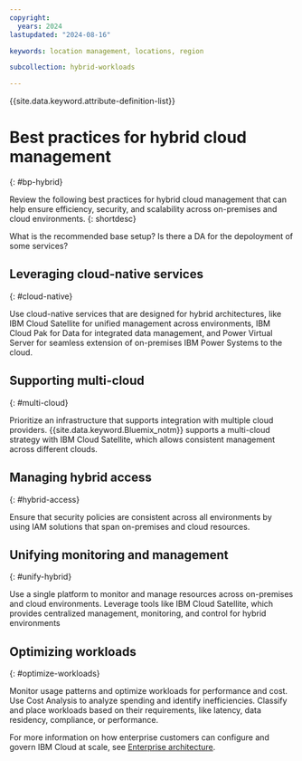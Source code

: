 ```yaml
---
copyright:
  years: 2024
lastupdated: "2024-08-16"

keywords: location management, locations, region

subcollection: hybrid-workloads

---
```


{{site.data.keyword.attribute-definition-list}}

# Best practices for hybrid cloud management
{: #bp-hybrid}

Review the following best practices for hybrid cloud management that can help ensure efficiency, security, and scalability across on-premises and cloud environments.
{: shortdesc}

What is the recommended base setup? Is there a DA for the depoloyment of some services?

## Leveraging cloud-native services
{: #cloud-native}

Use cloud-native services that are designed for hybrid architectures, like IBM Cloud Satellite for unified management across environments, IBM Cloud Pak for Data for integrated data management, and Power Virtual Server for seamless extension of on-premises IBM Power Systems to the cloud.

## Supporting multi-cloud
{: #multi-cloud}

Prioritize an infrastructure that supports integration with multiple cloud providers. {{site.data.keyword.Bluemix_notm}} supports a multi-cloud strategy with IBM Cloud Satellite, which allows consistent management across different clouds.

## Managing hybrid access
{: #hybrid-access}

Ensure that security policies are consistent across all environments by using IAM solutions that span on-premises and cloud resources.

## Unifying monitoring and management
{: #unify-hybrid}

Use a single platform to monitor and manage resources across on-premises and cloud environments. Leverage tools like IBM Cloud Satellite, which provides centralized management, monitoring, and control for hybrid environments

## Optimizing workloads
{: #optimize-workloads}

Monitor usage patterns and optimize workloads for performance and cost. Use Cost Analysis to analyze spending and identify inefficiencies. Classify and place workloads based on their requirements, like latency, data residency, compliance, or performance.

For more information on how enterprise customers can configure and govern IBM Cloud at scale, see [Enterprise architecture](/docs/enterprise-account-architecture).


